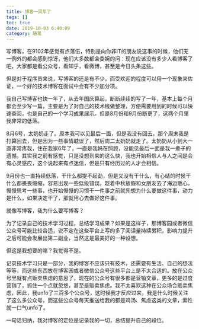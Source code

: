 ```yaml
---
title: 博客一周年了
tags: []
toc: true
date: 2019-10-03 6:40:09
category: 随笔
---
```


写博客，在9102年感觉有点落伍，特别是向你非IT的朋友说这事的时候，他们无一例外的都会感到惊讶，他们大多数都会委婉的问：现在应该没有多少人看博客了吧，大家都是看公众号，看知乎，看微博，甚至是今日头条这些。
<!--more-->

但是对于程序员来说，写博客的还是有不少，而受欢迎的程度可以用一个现象来佐证，一个好的技术博客在面试中会有不少加分项。

我自己写博客也快一年了，从去年国庆算起，断断续续的写了一年，基本上每个月都会至少写一篇，主要是为了对自己的技术栈做整理，方便需要用到的时候可以快速查阅，也是自己的一个学习成果展示。但是8月份和9月份断更了，这两个月里我非常的低落。

8月6号，太奶奶走了。原本我可以见最后一面，但是我没有回去，那个周末我是打算回去，但是因为一些事情耽误了，然后周二太奶奶就走了。太奶奶从小到大一直非常疼我，住在我家6年了，一直是我妈在照顾，没能见最后一面是我一辈子的遗憾。其实我之前有感觉，只是没想到来的这么快，我也开始相信人与人之间是会有心灵感应，这个说起来有点迷信，但是只有经历过的人才会相信。

9月份也一直持续低落，干什么都提不起劲，但是又没有干什么，有心结的时候干什么都畏畏缩缩，容易出现一些低级错误。趁着中秋放假和女朋友去了海边散心，慢慢思考一些事，也开始慢慢的习惯干一件事之前就先想为什么要做这件事，动力是什么，如果决定干了，那就用心去做好这件事。

就像写博客，我为什么要写博客？

为了记录自己的技术学习过程，总结学习成果？如果是这样子，那博客园或者微信公众号可能比较合适，说不定在这些平台上写的多了阅读量持续累积，影响力提升之后可能会发展出第二副业，当然这是最美好的一种设想。

但这是我想要的嘛？我觉得不是。

记录技术学习只是一部分，我的博客不应该只有技术，还需要有生活、自己的想法等等，而这些东西放在博客园或者微信公众号这些平台上是不太合适的。放在公众号里就有点贩卖焦虑的意思了，现在的公众号有很多都是营销文章，更多的是过度营销了，抓住一个点就忽悠，甚至是贩卖焦虑。我不太喜欢这种在公众场合贩卖焦虑，因此，我unfo了三百多个公众号，这时候我才反应过来，我是什么时候关注了这么多公众号，而这些公众号每天推送给我的都是鸡汤、焦虑这类的文章，索性就一口气unfo了。

一句话归纳，我对博客的定位是记录我的一切，总结提升自己的段位。




